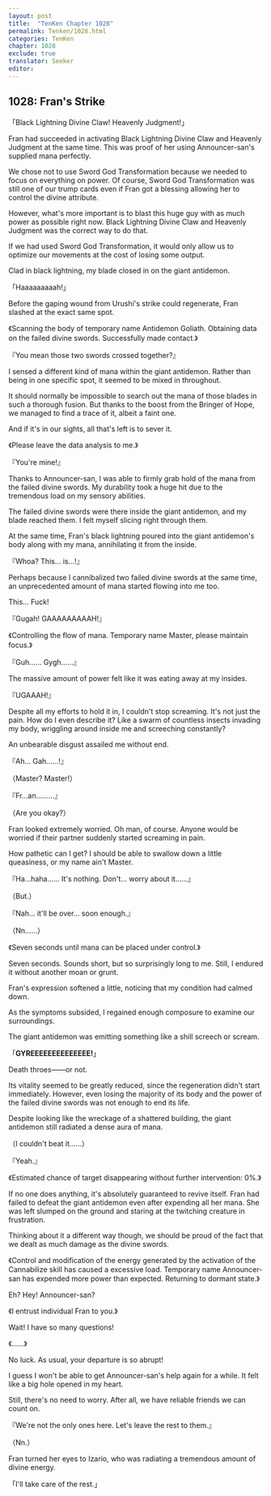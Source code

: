 ```yaml
---
layout: post
title:  "TenKen Chapter 1028"
permalink: Tenken/1028.html
categories: TenKen
chapter: 1028
exclude: true
translator: Seeker
editor: 
---
```

<h2>1028: Fran's Strike</h2>

「Black Lightning Divine Claw! Heavenly Judgment!」

 Fran had succeeded in activating Black Lightning Divine Claw and Heavenly Judgment at the same time. This was proof of her using Announcer-san's supplied mana perfectly.

 We chose not to use Sword God Transformation because we needed to focus on everything on power. Of course, Sword God Transformation was still one of our trump cards even if Fran got a blessing allowing her to control the divine attribute.

 However, what's more important is to blast this huge guy with as much power as possible right now. Black Lightning Divine Claw and Heavenly Judgment was the correct way to do that.

 If we had used Sword God Transformation, it would only allow us to optimize our movements at the cost of losing some output.

 Clad in black lightning, my blade closed in on the giant antidemon.

「Haaaaaaaaah!」

 Before the gaping wound from Urushi's strike could regenerate, Fran slashed at the exact same spot.

《Scanning the body of temporary name Antidemon Goliath. Obtaining data on the failed divine swords. Successfully made contact.》

『You mean those two swords crossed together?』

 I sensed a different kind of mana within the giant antidemon. Rather than being in one specific spot, it seemed to be mixed in throughout.

 It should normally be impossible to search out the mana of those blades in such a thorough fusion. But thanks to the boost from the Bringer of Hope, we managed to find a trace of it, albeit a faint one.

 And if it's in our sights, all that's left is to sever it.

《Please leave the data analysis to me.》

『You're mine!』

 Thanks to Announcer-san, I was able to firmly grab hold of the mana from the failed divine swords. My durability took a huge hit due to the tremendous load on my sensory abilities.

 The failed divine swords were there inside the giant antidemon, and my blade reached them. I felt myself slicing right through them.

 At the same time, Fran's black lightning poured into the giant antidemon's body along with my mana, annihilating it from the inside.

『Whoa? This… is…!』

 Perhaps because I cannibalized two failed divine swords at the same time, an unprecedented amount of mana started flowing into me too.

 This… Fuck!

『Gugah! GAAAAAAAAAH!』

《Controlling the flow of mana. Temporary name Master, please maintain focus.》

『Guh…… Gygh……』

 The massive amount of power felt like it was eating away at my insides.

『UGAAAH!』

 Despite all my efforts to hold it in, I couldn't stop screaming. It's not just the pain. How do I even describe it? Like a swarm of countless insects invading my body, wriggling around inside me and screeching constantly?

 An unbearable disgust assailed me without end.

『Ah… Gah……!』

（Master? Master!）

『Fr…an………』

（Are you okay?）

 Fran looked extremely worried. Oh man, of course. Anyone would be worried if their partner suddenly started screaming in pain.

 How pathetic can I get? I should be able to swallow down a little queasiness, or my name ain't Master.

『Ha…haha…… It's nothing. Don't… worry about it……』

（But.）

『Nah… it'll be over… soon enough.』

（Nn……）

《Seven seconds until mana can be placed under control.》

 Seven seconds. Sounds short, but so surprisingly long to me. Still, I endured it without another moan or grunt.

 Fran's expression softened a little, noticing that my condition had calmed down.

 As the symptoms subsided, I regained enough composure to examine our surroundings.

 The giant antidemon was emitting something like a shill screech or scream.

「**GYREEEEEEEEEEEEEE!**」

 Death throes――or not.

 Its vitality seemed to be greatly reduced, since the regeneration didn't start immediately. However, even losing the majority of its body and the power of the failed divine swords was not enough to end its life.

 Despite looking like the wreckage of a shattered building, the giant antidemon still radiated a dense aura of mana.

（I couldn't beat it……）

『Yeah.』

《Estimated chance of target disappearing without further intervention: 0%.》

 If no one does anything, it's absolutely guaranteed to revive itself. Fran had failed to defeat the giant antidemon even after expending all her mana. She was left slumped on the ground and staring at the twitching creature in frustration.

 Thinking about it a different way though, we should be proud of the fact that we dealt as much damage as the divine swords.

《Control and modification of the energy generated by the activation of the Cannabilize skill has caused a excessive load. Temporary name Announcer-san has expended more power than expected. Returning to dormant state.》

 Eh? Hey! Announcer-san?

《I entrust individual Fran to you.》

 Wait! I have so many questions!

《……》

 No luck. As usual, your departure is so abrupt!

 I guess I won't be able to get Announcer-san's help again for a while. It felt like a big hole opened in my heart.

 Still, there's no need to worry. After all, we have reliable friends we can count on.

『We're not the only ones here. Let's leave the rest to them.』

（Nn.）

 Fran turned her eyes to Izario, who was radiating a tremendous amount of divine energy.

「I'll take care of the rest.」



